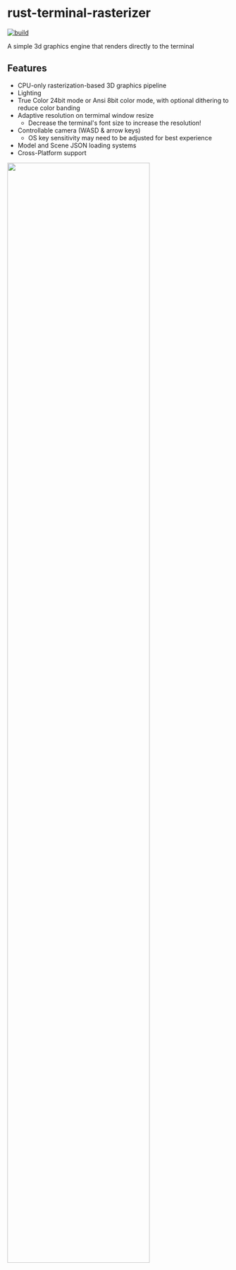 # rust-terminal-rasterizer

[![build](https://github.com/ryanweideman/rust-terminal-rasterizer/actions/workflows/build.yml/badge.svg?branch=main)](https://github.com/ryanweideman/rust-terminal-rasterizer/actions/workflows/build.yml)

A simple 3d graphics engine that renders directly to the terminal

## Features
- CPU-only rasterization-based 3D graphics pipeline
- Lighting
- True Color 24bit mode or Ansi 8bit color mode, with optional dithering to reduce color banding
- Adaptive resolution on termimal window resize
  - Decrease the terminal's font size to increase the resolution!
- Controllable camera (WASD & arrow keys)
  - OS key sensitivity may need to be adjusted for best experience
- Model and Scene JSON loading systems
- Cross-Platform support

<img src="/media/demo.gif" width="80%"/>
